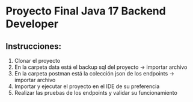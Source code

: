 # Proyecto Final Java 17 Backend Developer

## Instrucciones:
1. Clonar el proyecto
2. En la carpeta data está el backup sql del proyecto -> importar archivo
3. En la carpeta postman está la colección json de los endpoints -> importar archivo
4. Importar y ejecutar el proyecto en el IDE de su preferencia
5. Realizar las pruebas de los endpoints y validar su funcionamiento
